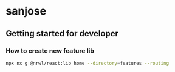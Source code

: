 # sanjose

## Getting started for developer


### How to create new feature lib

```bash
npx nx g @nrwl/react:lib home --directory=features --routing
```
